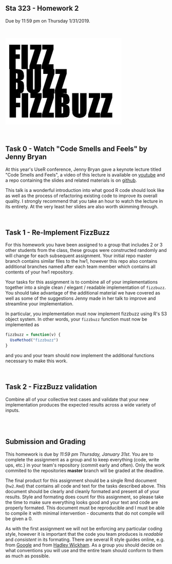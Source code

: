 Sta 323 - Homework 2
-------------

Due by 11:59 pm on Thursday 1/31/2019.


<br/>

![fizz buzz](fizzbuzz.png?raw=true)

<br/>

## Task 0 - Watch "Code Smells and Feels" by Jenny Bryan

At this year's UseR conference, Jenny Bryan gave a keynote lecture titled "Code Smells and Feels", a video of this lecture is available on [youtube](https://www.youtube.com/watch?v=7oyiPBjLAWY) and a repo containing the slides and related materials is on [github](https://github.com/jennybc/code-smells-and-feels).

This talk is a wonderful introduction into what good R code should look like as well as the process of refactoring existing code to improve its overall quality. I strongly recommend that you take an hour to watch the lecture in its entirety. At the very least her slides are also worth skimming through.

<br/>

## Task 1 - Re-Implement FizzBuzz 

For this homework you have been assigned to a group that includes 2 or 3 other students from the class, these groups were constructed randomly and will change for each subsequent assignment. Your initial repo master branch contains similar files to the hw1, however this repo also contains additional branches named after each team member which contains all contents of your hw1 repository.

Your tasks for this assignment is to combine all of your implementations together into a single clean / elegant / readable implementation of `fizzbuzz`. You should take advantage of the additional material we have covered as well as some of the suggestions Jenny made in her talk to improve and streamline your implementation.

In particular, you implementation must now implement fizzbuzz using R's S3 object system. In other words, your `fizzbuzz` function must now be implemented as

```r
fizzbuzz = function(v) {
  UseMethod("fizzbuzz")
}
```

and you and your team should now implement the additional functions necessary to make this work.


<br/>

## Task 2 - FizzBuzz validation

Combine all of your collective test cases and validate that your new implementation produces the expected results across a wide variety of inputs.

<br/><br/>

## Submission and Grading

This homework is due by *11:59 pm Thursday, January 31st*. You are to complete the assignment as a group and to keep everything (code, write ups, etc.) in your team's repository (commit early and often). Only the work commited to the repositories **master** branch will be graded at the deadline.

The final product for this assignment should be a single Rmd document (`hw2.Rmd`) that contains all code and text for the tasks described above. This document should be clearly and cleanly formated and present all of your results. Style and formating does count for this assignment, so please take the time to make sure everything looks good and your text and code are properly formated. This document must be reproducible and I must be able to compile it with minimal intervention - documents that do not compile will be given a 0. 

As with the first assignment we will not be enforcing any particular coding style, however it is important that the code you team produces is *readable* and *consistent* in its formating. There are several R style guides online, e.g. from [Google](https://google.github.io/styleguide/Rguide.xml) and from [Hadley Wickham](http://r-pkgs.had.co.nz/style.html). As a group you should decide on what conventions you will use and the entire team should conform to them as much as possible.

<br/>
